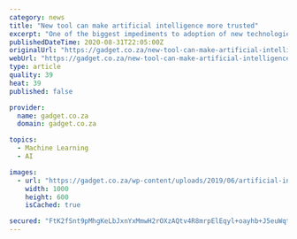 ```yaml
---
category: news
title: "New tool can make artificial intelligence more trusted"
excerpt: "One of the biggest impediments to adoption of new technologies is trust in AI. Now, a new tool developed by USC Viterbi Engineering researchers generates automatic indicators if data and predictions generated by AI algorithms are trustworthy."
publishedDateTime: 2020-08-31T22:05:00Z
originalUrl: "https://gadget.co.za/new-tool-can-make-artificial-intelligence-more-trusted/"
webUrl: "https://gadget.co.za/new-tool-can-make-artificial-intelligence-more-trusted/"
type: article
quality: 39
heat: 39
published: false

provider:
  name: gadget.co.za
  domain: gadget.co.za

topics:
  - Machine Learning
  - AI

images:
  - url: "https://gadget.co.za/wp-content/uploads/2019/06/artificial-intelligence-computer-science-electrical-engineering-science-technology-53cda3-1024-1000x600.jpg"
    width: 1000
    height: 600
    isCached: true

secured: "FtK2fSnt9pMhgKeLbJxnYxMmwH2rOXzAQtv4R8mrpElEqyl+oayhb+J5euWqtH1npsAEa0LP87V3MG+hZ9uba6FSbg2wwZwa5n44iYh/zLQpYvF8nB9XDVlQ5Fe9BujsPlu02z/aR2W0i5bksrAlpHX+z4+trsoGlUAwJor9i9Upgny6r3BMY3u2FuwY2a/rJw/cxv3gGDmk1NiuRKFsU101pKqVmYjhcm0ujYXeDT/oi1AmMTPLIPf+rUd0GoAbsH/Zxd+hKn6qE3aPiuGa3w0eBlPyEWig7TGhvJoMXGwyjH4BGJoFPF6ymtVABuHLqIY8t2ISNYY+MtnMbIn7p/89D8CbB0ZoIeKHBksjbIo=;UoRugfsuBzjDqKgZqCUVMA=="
---
```


